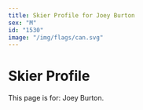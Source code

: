 ```yaml
---
title: Skier Profile for Joey Burton
sex: "M"
id: "1530"
image: "/img/flags/can.svg" 
---
```


# Skier Profile

This page is for: Joey Burton.
    